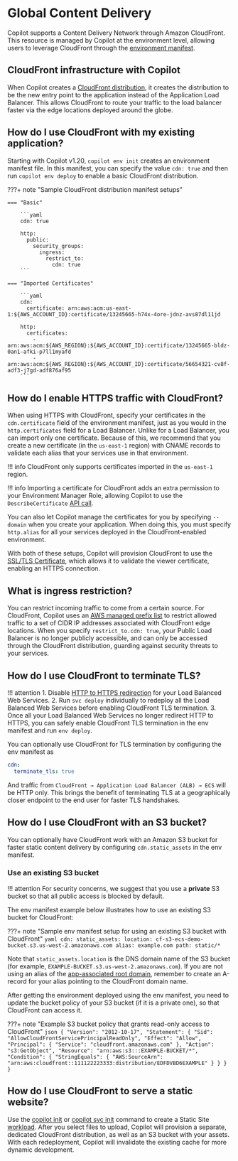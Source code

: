 # Global Content Delivery

Copilot supports a Content Delivery Network through Amazon CloudFront. This resource is managed by Copilot at the environment level, allowing users to leverage CloudFront through the [environment manifest](../manifest/environment.en.md).

## CloudFront infrastructure with Copilot

When Copilot creates a [CloudFront distribution](https://docs.aws.amazon.com/AmazonCloudFront/latest/DeveloperGuide/distribution-overview.html), it creates the distribution to be the new entry point to the application instead of the Application Load Balancer. This allows CloudFront to route your traffic to the load balancer faster via the edge locations deployed around the globe.

## How do I use CloudFront with my existing application?

Starting with Copilot v1.20, `copilot env init` creates an environment manifest file. In this manifest, you can specify the value `cdn: true` and then run `copilot env deploy` to enable a basic CloudFront distribution.

???+ note "Sample CloudFront distribution manifest setups"

    === "Basic"

        ```yaml
        cdn: true

        http:
          public:
            security_groups:
              ingress:
                restrict_to:
                  cdn: true
        ```

    === "Imported Certificates"

        ```yaml
        cdn:
          certificate: arn:aws:acm:us-east-1:${AWS_ACCOUNT_ID}:certificate/13245665-h74x-4ore-jdnz-avs87dl11jd

        http:
          certificates:
            - arn:aws:acm:${AWS_REGION}:${AWS_ACCOUNT_ID}:certificate/13245665-bldz-0an1-afki-p7ll1myafd
            - arn:aws:acm:${AWS_REGION}:${AWS_ACCOUNT_ID}:certificate/56654321-cv8f-adf3-j7gd-adf876af95
        ```

## How do I enable HTTPS traffic with CloudFront?

When using HTTPS with CloudFront, specify your certificates in the `cdn.certificate` field of the environment manifest, just as you would in the `http.certificates` field for a Load Balancer. Unlike for a Load Balancer, you can import only one certificate. Because of this, we recommend that you create a new certificate (in the `us-east-1` region) with CNAME records to validate each alias that your services use in that environment.

!!! info
    CloudFront only supports certificates imported in the `us-east-1` region.

!!! info
    Importing a certificate for CloudFront adds an extra permission to your Environment Manager Role, allowing Copilot to use the `DescribeCertificate` [API call](https://docs.aws.amazon.com/acm/latest/APIReference/API_DescribeCertificate.html).

You can also let Copilot manage the certificates for you by specifying `--domain` when you create your application. When doing this, you must specify `http.alias` for all your services deployed in the CloudFront-enabled environment.

With both of these setups, Copilot will provision CloudFront to use the [SSL/TLS Certificate](https://docs.aws.amazon.com/AmazonCloudFront/latest/DeveloperGuide/using-https-alternate-domain-names.html), which allows it to validate the viewer certificate, enabling an HTTPS connection.

## What is ingress restriction?

You can restrict incoming traffic to come from a certain source. For CloudFront, Copilot uses an [AWS managed prefix list](https://docs.aws.amazon.com/vpc/latest/userguide/working-with-aws-managed-prefix-lists.html) to restrict allowed traffic to a set of CIDR IP addresses associated with CloudFront edge locations. When you specify `restrict_to.cdn: true`, your Public Load Balancer is no longer publicly accessible, and can only be accessed through the CloudFront distribution, guarding against security threats to your services.

## How do I use CloudFront to terminate TLS?

!!! attention
    1. Disable [HTTP to HTTPS redirection](../../manifest/lb-web-service/#http-redirect-to-https) for your Load Balanced Web Services.
    2. Run `svc deploy` individually to redeploy all the Load Balanced Web Services before enabling CloudFront TLS termination.
    3. Once all your Load Balanced Web Services no longer redirect HTTP to HTTPS, you can safely enable CloudFront TLS termination in the env manifest and run `env deploy`.


You can optionally use CloudFront for TLS termination by configuring the env manifest as

```yaml
cdn:
  terminate_tls: true
```

And traffic from `CloudFront → Application Load Balancer (ALB) → ECS` will be HTTP only. This brings the benefit of terminating TLS at a geographically closer endpoint to the end user for faster TLS handshakes.

## How do I use CloudFront with an S3 bucket?
You can optionally have CloudFront work with an Amazon S3 bucket for faster static content delivery by configuring `cdn.static_assets` in the env manifest.

### Use an existing S3 bucket

!!! attention
    For security concerns, we suggest that you use a **private** S3 bucket so that all public access is blocked by default.

The env manifest example below illustrates how to use an existing S3 bucket for CloudFront:

???+ note "Sample env manifest setup for using an existing S3 bucket with CloudFront"
    ```yaml
    cdn:
      static_assets:
        location: cf-s3-ecs-demo-bucket.s3.us-west-2.amazonaws.com
        alias: example.com
        path: static/*
    ```

Note that `static_assets.location` is the DNS domain name of the S3 bucket (for example, `EXAMPLE-BUCKET.s3.us-west-2.amazonaws.com`). If you are not using an alias of the [app-associated root domain](../domain/#use-app-associated-root-domain), remember to create an A-record for your alias pointing to the CloudFront domain name.

After getting the environment deployed using the env manifest, you need to update the bucket policy of your S3 bucket (if it is a private one), so that CloudFront can access it.

???+ note "Example S3 bucket policy that grants read-only access to CloudFront"
    ```json
    {
        "Version": "2012-10-17",
        "Statement": {
            "Sid": "AllowCloudFrontServicePrincipalReadOnly",
            "Effect": "Allow",
            "Principal": {
                "Service": "cloudfront.amazonaws.com"
            },
            "Action": "s3:GetObject",
            "Resource": "arn:aws:s3:::EXAMPLE-BUCKET/*",
            "Condition": {
                "StringEquals": {
                    "AWS:SourceArn": "arn:aws:cloudfront::111122223333:distribution/EDFDVBD6EXAMPLE"
                }
            }
        }
    }
    ```

## How do I use CloudFront to serve a static website?
Use the [copilot init](../commands/init.en.md) or [copilot svc init](../commands/svc-init.en.md) command to create a Static Site [workload](../concepts/services.en.md). After you select files to upload, Copilot will provision a separate, dedicated CloudFront distribution, as well as an S3 bucket with your assets. With each redeployment, Copilot will invalidate the existing cache for more dynamic development.